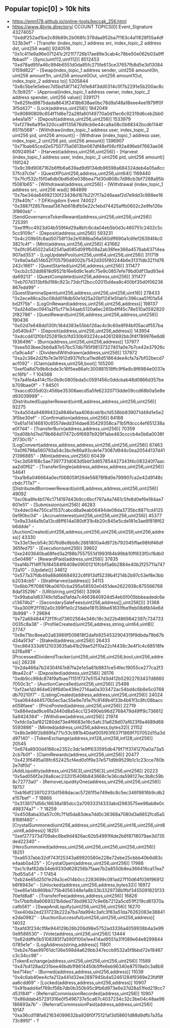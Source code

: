 ## Popular topic[0] > 10k hits
- https://emn178.github.io/online-tools/keccak_256.html
- https://www.4byte.directory/
CCOUNT	          TOPICS[0]                                                              Event_Signature
43274057          "0xddf252ad1be2c89b69c2b068fc378daa952ba7f163c4a11628f55a4df523b3ef" - [Transfer (index_topic_1 address src, index_topic_2 address dst, uint256 wad)]
9240516	          "0x1c411e9a96e071241c2f21f7726b17ae89e3cab4c78be50e062b03a9fffbbad1" - [Sync(uint112,uint112)]
8512453	          "0xd78ad95fa46c994b6551d0da85fc275fe613ce37657fb8d5e3d130840159d822" - [Swap(index_topic_1 address sender, uint256 amount0In, uint256 amount1In, uint256 amount0Out, uint256 amount1Out, index_topic_2 address to)] 
5205844	          "0x8c5be1e5ebec7d5bd14f71427d1e84f3dd0314c0f7b2291e5b200ac8c7c3b925" - [Approval(index_topic_1 address owner, index_topic_2 address spender, uint256 value)]
3391171	          "0x625fed9875dada8643f2418b838ae0bc78d9a148a18eee4ee1979ff0f3f5d427" - [Lock(address,uint256)]
1842049	          "0x90890809c654f11d6e72a28fa60149770a0d11ec6c92319d6ceb2bb0a4ea1a15" - [Deposit(address,uint256,uint256)]
1533979	          "0xf279e6a1f5e320cca91135676d9cb6e44ca8a08c0b88342bcdb1144f6511b568" - [Withdraw(index_topic_1 address user, index_topic_2 uint256 pid, uint256 amount)] - [Withdraw (index_topic_1 address user, index_topic_2 uint256 pid, uint256 amount)]
1396907	          "0x71bab65ced2e5750775a0613be067df48ef06cf92a496ebf7663ae0660924954" - [Harvest(address,uint256,uint256)] - [Harvest (index_topic_1 address user, index_topic_2 uint256 pid, uint256 amount)]
1191242	          "0x9c39d9087162b6ffb6a639ad9d9134db96598a684324deb4a05a8cc57fcd7c0e" - [QuestXP(uint256,address,uint256,uint64)]
1169440	          "0x7fcf532c15f0a6db0bd6d0e038bea71d30d808c7d98cb3bf7268a95bf5081b65" - [Withdrawal(address,uint256)] - [Withdrawal (index_topic_1 address src, uint256 wad)]
984899	          "0x7be34da84992130f23438d167b22f7f7a246aaaf2d7e9dd3c988ee1672fe40fc" - ? DFKingdom Event
740027	          "0x3887f2857beaaf367eb618dfb5e22c1ebd74425affb0602c2e9fe126e3f860eb" - [SendGovernanceTokenReward(address,uint256,uint256,uint256)]
725391	          "0xe1fffcc4923d04b559f4d29a8bfc6cda04eb5b0d3c460751c2402c5c5cc9109c" - [Deposit(address,uint256)]
593231	          "0x4c209b5fc8ad50758f13e2e1088ba56a560dff690a1c6fef26394f4c03821c4f" - [Mint(address,uint256,uint256)]
431662	          "0x0fc9545022a542541ad085d091fb09a2ab36fee366a4576ab63714ea907ad353" - [LogUpdatePool(uint256,uint64,uint256,uint256)]
311719	          "0x9a0a4a514b52f705790d4002b7542d305f80244b6e31311db3211d76242c1661" - [QuestStarted(uint256,address,uint256)]
311477	          "0xcb2c52dd8818d9521b16e6d9c1eafc75e9c0857efe79bd0df13ad93e4da69213" - [QuestCompleted(uint256,address,uint256)]
311477	          "0xb707d313bf8d198c923c73dcf12bcc02015d4ea8c400bf35d0f06236867edd99" - [QuestStaminaSpent(uint256,address,uint256,uint256,uint16)]
278433	          "0x2ece88ca2bc08dd018db50e1d25a20bf1241e5fab1c396caa51f01a54bd2f75b" - [LogOnReward(address,uint256,uint256,address)]
198137	          "0xd24d0ec0941a2f5cf71e34aab5120a6ec265b4ff45c78e510a05928202f82786" - [QuestReward(uint256,address,uint256,address,uint256)]
190436	          "0x02d7e648dd130fc184d383e55bb126ac4c9c60e8f94bf05acdf557ba2d540b47" - [Deposit(address,uint256,uint256,address)]
143954	          "0xdccd412f0b1252819cb1fd330b93224ca42612892bb3f4f789976e6d81936496" - [Burn(address,uint256,uint256,address)]
137977	          "0xee503bee2bb6a87e57bc57db795f98137327401a0e7b7ce42e37926cc1a9ca4d" - [DividendWithdrawn(address,uint256)]
137972	          "0xa2c38e2d2fb7e3e1912d937fd1ca11ed6d51864dee4cfa7a7bf02becd7acf092" - [Claim(address,uint256,bool)]
105200	          "0xef0a8d7b9b8cbde3c16f5ea86afc300881518ffc9f6e8c8f6984e0037eec16fb" - ?
104568	          "0x7a4fe4a414c15c0b9c0805bda5c0591456c0ddcbab48d0866d357beb709bae0f" - ?
94501	          "0xaccd035d02c456be35306aecd5a5fe62320713dde09ccd68b0a5e8ed93039999" - [DistributedSupplierReward(uint8,address,address,uint256,uint256)]
92275	          "0x4a504a94899432a9846e1aa406dceb1bcfd538bb839071d49d1e5e23f5be30ef" - [Confirmation(address,uint256)]
84168	          "0x61a114146810c6557dedd314dae835429358ca71b5ffdccc4ef651238ae0f7d4" - [TransferBurn(address,address,uint256)]
70359	          "0xd06b1d7ed79b664d17472c6f6997b929f1abe463ccccb4e5b6a0038f2f730c15" - [LogConvert(address,address,address,uint256,uint256,uint256)]
67463	          "0x0f6798a560793a54c3bcfe86a93cde1e73087d944c0ea20544137d4121396885" - [Mint(address,uint256)]
60439	          "0xc3d58168c5ae7397731d063d5bbf3d657854427343f4c083240f7aacaa2d0f62" - [TransferSingle(address,address,address,uint256,uint256)]
54641	          "0xa1b6a046664a0ecf068059f26de56878f8d0e799907ca2e42d9148ccbdc717a7" - [DistributedBorrowerReward(uint8,address,address,uint256,uint256)]
49092	          "0xc0ba8fe4b176c1714197d43b9cc6bcf797a4a7461c5fe8d0ef6e184ae7601e51" - [Submission(uint256)]
46283	          "0x4dec04e750ca11537cabcd8a9eab06494de08da3735bc8871cd41250e190bc04" - [AccrueInterest(uint256,uint256,uint256,uint256)]
45377	          "0x9a33d4a1b0a13cd8ff614a080df31b4b20c845e5cde181e3ae6f818f62b6ddde" - [AuctionCreated(uint256,address,uint256,uint256,uint256,uint256,address)]
43330	          "0x33e13ecb54c3076d8e8bb8c2881800a4d972b792045ffae98fdf46df365fed75" - [Execution(uint256)]
39602	          "0xe2403640ba68fed3a2f88b7557551d1993f84b99bb10ff833f0cf8db0c5e0486" - [RewardPaid(address,uint256)]
37835	          "0xaf4b7f14ff7b184584f6408e09001210fcbf5a6b2884e40b2f25711a74772a10" - [Update()]
34612	          "0x577a37fdb49a88d66684922c6f913df5239b4f214b2b97c53ef8e3bbb2034cb5" - [StratHarvest(address)]
34113	          "0x6bb7ff708619ba0610cba295a58592e0451dee2622938c8755667688daf3529b" - [URI(string,uint256)]
33906	          "0x99aba1d63749cfd5ad1afda7c4663840924d54eb5f005bbbeadedc6ec13674b2" - [SecondarySaleFees(uint256,address[],uint256[])]
31368	          "0xa300ff2f1192a0c399f1e0c21dabe181536be61631fbe1feb08d6b14e6d3b998" - ?
29694	          "0x72a68484472f11fcd73602564e346c18c3d22b4869842397c7347330035c8a38" - [ProfileCreated(uint256,address,string,uint64,uint8)]
27747	          "0x9e71bc8eea02a63969f509818f2dafb9254532904319f9dbda79b67bd34a5f3d" - [Staked(address,uint256)]
26433	          "0xc864333d6121033635ab41b29ae52f10a22cf4438c3e4f1c4c68518feb2f8a98" - [ProcessedDividendTracker(uint256,uint256,uint256,bool,uint256,address)]
26239	          "0x2da466a7b24304f47e87fa2e1e5a81b9831ce54fec19055ce277ca2f39ba42c4" - [Deposited(address,uint256)]
26176	          "0xdb9cc99dc874f9afbae71151f737e51547d3d412b52922793437d86607050c3c" - [AuctionCancelled(uint256,uint256)]
25498	          "0xf2ae1d2464e628f6d0e439e2714aa0a303472ac54bd4c6b8e5c0768db70210f7" - [ListingCreated(address,address,uint256,uint256)]
24024	          "0xa0844d44570b5ec5ac55e9e7d1e7fc8149b4f33b4b61f3c8fc08bacce058faee" - [PricePosted(address,uint256,uint256)]
22719	          "0x884edad9ce6fa2440d8a54cc123490eb96d2768479d49ff9c7366125a9424364" - [Withdraw(address,uint256)]
21974	          "0xfdc0a3af821280dd73e4f6683e16c5afc31a629d07af623f9a4689d685593886" - [Minted(address,uint256,address,bytes32)]
21152	          "0x8b3e96f2b889fa771c53c981b40daf005f63f637f1869f707052d15a3dd97140" - [TokenExchange(address,int128,uint256,int128,uint256)]
20545	          "0x674a8930d4166ce2352c3dc1e9ff633595db479f71f3741270a0a73a52cb7b0f" - [ClaimRewards(address,uint256,uint256)]
20477	          "0x423f6495a08fc652425cf4ed0d1f9e37e571d9b9529b1c1c23cce780b2e7df0d" - [AddLiquidity(address,uint256[3],uint256[3],uint256,uint256)]
20223	          "0x5ad056f2e28a8cec232015406b843668c1e36cda598127ec3b8c59b8c72773a0" - [RemoveLiquidityOne(address,uint256,uint256,uint256)]
19757	          "0xb16df239702313d1569dacac57261f5e749e8c8c5ec346f9816b9cdb2e157bef" - ?
18866	          "0x3138171d56c18638a185dcc2a70933314333abd2983575ee98ab8e0c498374a7" - ?
18259	          "0x4508aba30a57c0fc7f1d5da83dea7dd0c36368a7080d3a6652fcd5a58168f460" - [CrystalSummoned(uint256,address,uint256,uint256,uint16,uint256,uint8,uint8,address)]
18251	          "0xef277373d709abc6be9d4926ac62b54991f4de2b6f8718079ae3d735ded22340" - [HeroSummoned(address,uint256,uint256,uint256,uint256,uint256)]
18251	          "0xa6537abb32df743f25343a89920580e228e72ebe25cbbb40b6d83ce4aab0a425" - [CrystalOpen(address,uint256,uint256)]
17988	          "0xc1c9af82db34eb9330d628256b7faae7b2a8550b8ea366416ca17ea77bd55a54" - ?
17454	          "0xb24e65d2501e29a3ce014b0cc2283699c081ad27f10d64f036f96912b6f8943e" - [Unlocked(address,uint256,address,bytes32)]
16972	          "0xe85e14b969bb775b4056348e1a8b33b3329738b1fbf3455091825f3370efd8a8" - [TransferFee(address,address,uint256)]
16826	          "0x17bbfb9a6069321b6ded73bd96327c9e6b7212a5cd51ff219cd61370acafb561" - [SwapAndLiquify(uint256,uint256,uint256)]
16270	          "0xe40da2ed231723b222a7ba7da994c3afc3f83a51da76262083e38841e2da0982" - [AuctionSuccessful(uint256,uint256,uint256,address)]
14032	          "0xafd3f234c1f8e944129b26b206d98e5752ad3336a4059938b4a3e990e9588530" - [Vote(address,uint256,uint256)]
13444	          "0x62ddffe5b5108385f7a590f100e1ee414ad9551a31f089e64e82998440785e1e" - [LogAddress(string,address)]
11801	          "0xb2e76ae99761dc136e598d4a629bb347eccb9532a5f8bbd72e18467c3c34cc98" - [TokenExchange(address,uint256,uint256,uint256,uint256)]
11589	          "0x47b4128ad231bee46bdb1f8614450b5ffe6eb96340e87519a0c3a8b91ee714ec" - [Burned(address,address,uint256,address)]
11039	          "0x4c6ab40ee4cfa212a441d32ee2897945b4a52461284f9369e23fdf8faa6cdd69" - [Locked(address,address,uint256,address)]
10907	          "0x91badd4ef769cf56b7db0b350b95c9fb6d973e6e37d28a51fed219cc7d53184f" - [ReferralCommissionRecorded(address,uint256)]
10907	          "0x86ddab457291316e0f5496737e5ca67c4037234c32c3be04c48ae96186893a7b" - [ReferralCommissionPaid(address,address,uint256)]
10147	          "0xa36cd118fa621634099632ba926f0f75121af3d58601d88d9dfb7a35a73c895f" - ?
